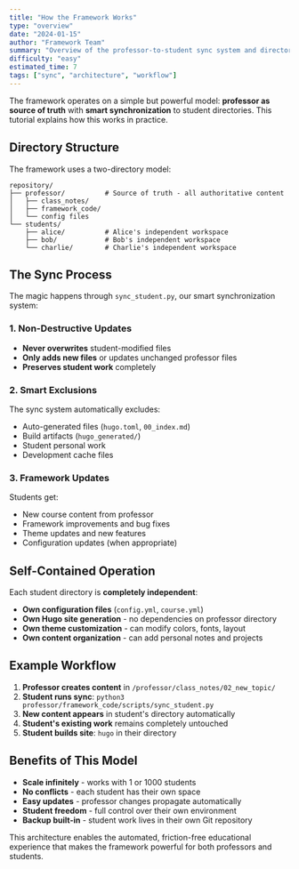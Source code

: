 ```yaml
---
title: "How the Framework Works"
type: "overview"
date: "2024-01-15"
author: "Framework Team"
summary: "Overview of the professor-to-student sync system and directory independence"
difficulty: "easy"
estimated_time: 7
tags: ["sync", "architecture", "workflow"]
---
```



The framework operates on a simple but powerful model: **professor as source of truth** with **smart synchronization** to student directories. This tutorial explains how this works in practice.

## Directory Structure

The framework uses a two-directory model:

```
repository/
├── professor/          # Source of truth - all authoritative content
│   ├── class_notes/
│   ├── framework_code/
│   └── config files
└── students/
    ├── alice/          # Alice's independent workspace
    ├── bob/            # Bob's independent workspace
    └── charlie/        # Charlie's independent workspace
```

## The Sync Process

The magic happens through `sync_student.py`, our smart synchronization system:

### 1. **Non-Destructive Updates**
- **Never overwrites** student-modified files
- **Only adds new files** or updates unchanged professor files
- **Preserves student work** completely

### 2. **Smart Exclusions**
The sync system automatically excludes:
- Auto-generated files (`hugo.toml`, `00_index.md`)
- Build artifacts (`hugo_generated/`)
- Student personal work
- Development cache files

### 3. **Framework Updates**
Students get:
- New course content from professor
- Framework improvements and bug fixes
- Theme updates and new features
- Configuration updates (when appropriate)

## Self-Contained Operation

Each student directory is **completely independent**:

- **Own configuration files** (`config.yml`, `course.yml`)
- **Own Hugo site generation** - no dependencies on professor directory
- **Own theme customization** - can modify colors, fonts, layout
- **Own content organization** - can add personal notes and projects

## Example Workflow

1. **Professor creates content** in `/professor/class_notes/02_new_topic/`
2. **Student runs sync**: `python3 professor/framework_code/scripts/sync_student.py`
3. **New content appears** in student's directory automatically
4. **Student's existing work** remains completely untouched
5. **Student builds site**: `hugo` in their directory

## Benefits of This Model

- **Scale infinitely** - works with 1 or 1000 students
- **No conflicts** - each student has their own space
- **Easy updates** - professor changes propagate automatically
- **Student freedom** - full control over their own environment
- **Backup built-in** - student work lives in their own Git repository

This architecture enables the automated, friction-free educational experience that makes the framework powerful for both professors and students. 